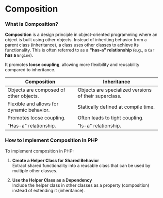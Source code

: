 # Composition
### **What is Composition?**

**Composition** is a design principle in object-oriented programming where an object is built using other objects. Instead of inheriting behavior from a parent class (inheritance), a class uses other classes to achieve its functionality. This is often referred to as a **"has-a" relationship** (e.g., a `Car` **has a** `Engine`).

It promotes **loose coupling**, allowing more flexibility and reusability compared to inheritance.

| **Composition**                           | **Inheritance**                                       |
| ----------------------------------------- | ----------------------------------------------------- |
| Objects are composed of other objects.    | Objects are specialized versions of their superclass. |
| Flexible and allows for dynamic behavior. | Statically defined at compile time.                   |
| Promotes loose coupling.                  | Often leads to tight coupling.                        |
| "Has-a" relationship.                     | "Is-a" relationship.                                  |
### **How to Implement Composition in PHP**

To implement composition in PHP:

1. **Create a Helper Class for Shared Behavior**  
    Extract shared functionality into a reusable class that can be used by multiple other classes.
    
2. **Use the Helper Class as a Dependency**  
    Include the helper class in other classes as a property (composition) instead of extending it (inheritance).